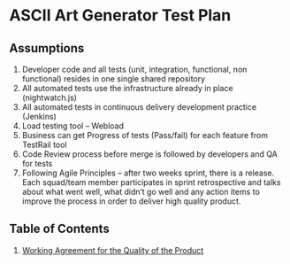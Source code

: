 # ASCII Art Generator Test Plan

## Assumptions
1. Developer code and all tests (unit, integration, functional, non functional) resides in one single shared repository
2. All automated tests use the infrastructure already in place (nightwatch.js)
3. All automated tests in continuous delivery development practice (Jenkins)
4. Load testing tool – Webload
5. Business can get Progress of tests (Pass/fail) for each feature from TestRail tool
6. Code Review process before merge is followed by developers and QA for tests
7. Following Agile Principles – after two weeks sprint, there is a release. Each squad/team member participates in sprint retrospective      and talks about what went well, what didn’t go well and any action items to improve the process in order to deliver high quality          product.

## Table of Contents
1. [Working Agreement for the Quality of the Product](./TestPlan/Working-Agreement.md)
